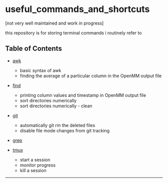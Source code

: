# useful_commands_and_shortcuts

[not very well maintained and work in progress]

this repository is for storing terminal commands i routinely refer to

## Table of Contents

- [awk](awk.md)
  - basic syntax of awk
  - finding the average of a particular column in the OpenMM output file
  
- [find](find.md)
  - printing column values and timestamp in OpenMM output file
  - sort directories numerically
  - sort directories numerically - clean
  
- [git](git.md)
  - automatically git rm the deleted files
  - disable file mode changes from git tracking
- [grep](grep.md)
- [tmux](tmux.md)
  - start a session
  - monitor progress
  - kill a session

---


